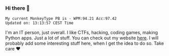 ### Hi there 👋
<!-- PB START -->
```
My current MonkeyType PB is - WPM:94.21 Acc:97.42
Updated on: 13:13:57 CEST Time
```
<!-- PB END -->
I'm an IT person, just overall. I like CTFs, hacking, coding games, making Python apps. Just a lot of stuff.
You can check out my website [here](https://skill3472.github.io/).
I will probably add some interesting stuff here, when I get the idea to do so. Take care ❤️
